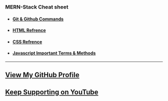 ### MERN-Stack Cheat sheet 
  - #### [Git & Github Commands](https://github.com/ohm-vishwa/Git-Github-Commands)

  - #### [HTML Refrence](https://developer.mozilla.org/en-US/docs/Web/HTML/Element/)

- #### [CSS Refrence](https://developer.mozilla.org/en-US/docs/Web/CSS/Reference)

- #### [Javascript Important Terms & Methods](https://github.com/ohm-vishwa/Web-Dev-Cheat-Sheet/blob/main/javaScript.md)

---
## [View My GitHub Profile](https://github.com/ohm-vishwa) 
## [Keep Supporting on YouTube](https://www.youtube.com/@ohm_vishwa)